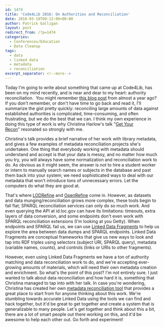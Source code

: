 ```yaml
---
id: 1474
title: 'Code4Lib 2016: On Authorities and Reconciliation'
date: 2016-03-18T09:12:09+00:00
author: Patrick Galligan
layout: post
redirect_from: /?p=1474
categories:
  - Conferences/Education
  - Data Cleanup
tags:
  - data
  - linked data
  - metadata
  - reconciliation
excerpt_separator: <!--more-->
---
```

Today I'm going to write about something that came up at Code4Lib, has been on my mind recently, and is near and dear to my heart: authority reconciliation.  You might remember [this blog post](http://blog.rockarch.org/?p=1333) from almost a year ago? If you don't remember, or don't have time to go back and read it, I'll summarize the gist pretty quickly: reconciling large amounts of data against established authorities is complicated, time-consuming, and often frustrating, but we do the best that we can. I think my own experience in doing this type of work is why Christina Harlow's talk "[Get Your Recon](http://2016.code4lib.org/Get-Your-Recon)" resonated so strongly with me.<!--more-->

Christina's talk provides a brief narrative of her work with library metadata, and gives a few examples of metadata reconciliation projects she's undertaken. One thing that everybody working with metadata should understand and accept is that your data is messy, and no matter how much you try, you will always have some normalization and reconciliation work to do. As obvious as it might seem, the answer is not to hire a student worker or intern to manually search names or subjects in the database and past them back into your system; we need sophisticated ways to deal with our metadata that won't introduce tons of unnecessary errors. Let the computers do what they are good at.

That's where [LODRefine](https://github.com/sparkica/LODRefine) and [OpenRefine](http://openrefine.org/) come in. However, as datasets and data munging/reconciliation grows more complex, these tools begin to fall flat; SPARQL reconciliation services can only do so much work. And even querying the API at id.loc.gov can have its limitations: timeouts, extra layers of data conversion, and some endpoints don't even work with SPARQL reconciliation extensions (I'm looking at you Getty). When endpoints and SPARQL fail us, we can use [Linked Data Fragments](http://linkeddatafragments.org/) to help us explore the area between data dumps and SPARQL endpoints. Linked Data Fragments are conceptual frameworks that give us new ways to look and tap into RDF triples using selectors (subject URI, SPARQL query), metadata (variable names, counts), and controls (links or URIs to other fragments).

However, even using Linked Data Fragments we have a ton of authority matching and data reconciliation work to do, and we're accepting ever-growing amounts of materials, which will need their own metadata creation and enrichment. So what's the point of this post? I'm not entirely sure. I just wanted to talk about data reconciliation and how hard it is, something that Christina managed to tap into with her talk. In case you're wondering, Christina has created her own [metadata reconciliation tool](https://github.com/cmh2166/lc-reconcile) that provides a great place to start from for anyone thinking about this work. We're stumbling towards accurate Linked Data using the tools we can find and hack together, but it'd be great to get together and create a system that is generalizable to many people. Let's get together and think about this a bit, there are a lot of smart people out there working on this, and it'd be awesome to help each other out. Go forth and experiment!
